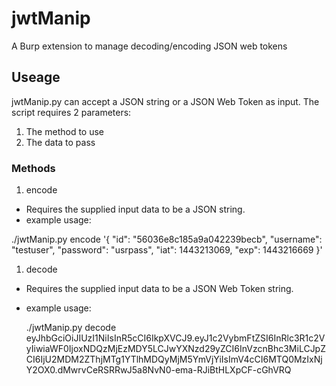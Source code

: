 # jwtManip
A Burp extension to manage decoding/encoding JSON web tokens

## Useage
jwtManip.py can accept a JSON string or a JSON Web Token as input.
The script requires 2 parameters:

1. The method to use
1. The data to pass

### Methods
1. encode
  - Requires the supplied input data to be a JSON string.
  - example usage:

  ./jwtManip.py  encode '{
      "id": "56036e8c185a9a042239becb",
      "username": "testuser",
      "password": "usrpass",
      "iat": 1443213069,
      "exp": 1443216669
    }'

1. decode
  - Requires the supplied input data to be a JSON Web Token string.
  - example usage:

     ./jwtManip.py decode eyJhbGciOiJIUzI1NiIsInR5cCI6IkpXVCJ9.eyJ1c2VybmFtZSI6InRlc3R1c2VyIiwiaWF0IjoxNDQzMjEzMDY5LCJwYXNzd29yZCI6InVzcnBhc3MiLCJpZCI6IjU2MDM2ZThjMTg1YTlhMDQyMjM5YmVjYiIsImV4cCI6MTQ0MzIxNjY2OX0.dMwrvCeRSRRwJ5a8NvN0-ema-RJiBtHLXpCF-cGhVRQ
